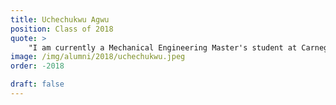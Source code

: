 ```yaml
---
title: Uchechukwu Agwu 
position: Class of 2018
quote: >
    "I am currently a Mechanical Engineering Master's student at Carnegie Mellon University and I research how different lattice structures can be applied to aerospace components. Working with EWB at SCU was so important to my growth as engineer. Not only did it give me the opportunity to aid in creating devices to better aid a community and improve my finite element skills (FEA), but also develop a better understanding of what it means to be an engineer with and for others. I know that this experience will continue to guide me in all the engineering related work I do and I hope to continue working on engineering projects that positively serve communities."
image: /img/alumni/2018/uchechukwu.jpeg
order: -2018

draft: false
---
```

